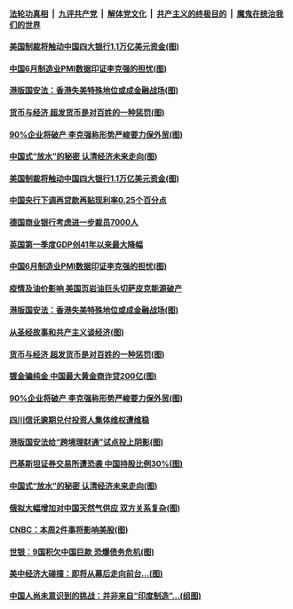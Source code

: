 ####  [法轮功真相](../../../../basic/blob/master/README.md?t=07011002) &nbsp;|&nbsp; [九评共产党](../../../../9ping.md/blob/master/README.md?t=07011002) &nbsp;|&nbsp; [解体党文化](../../../../jtdwh.md/blob/master/README.md?t=07011002)  &nbsp;|&nbsp; [共产主义的终极目的](../../../../gczydzjmd.md/blob/master/README.md?t=07011002) &nbsp;|&nbsp; [魔鬼在统治我们的世界](../../../../mgztzwmdsj.md/blob/master/README.md?t=07011002) 

#### [美国制裁将触动中国四大银行1.1万亿美元资金(图)](../pages/p5/938247.md?t=07011002) 

#### [中国6月制造业PMI数据印证李克强的担忧(图)](../pages/p5/938245.md?t=07011002) 

#### [港版国安法：香港失美特殊地位或成金融战场(图)](../pages/p5/938230.md?t=07011002) 

#### [货币与经济 超发货币是对百姓的一种惩罚(图)](../pages/p5/938130.md?t=07011002) 

#### [90%企业将破产 李克强称形势严峻要力保外贸(图)](../pages/p5/938142.md?t=07011002) 

#### [中国式“放水”的秘密 认清经济未来走向(图)](../pages/p5/938113.md?t=07011002) 

#### [美国制裁将触动中国四大银行1.1万亿美元资金(图)](../pages/p5/938247.md?t=07011002) 

#### [中国央行下调再贷款再贴现利率0.25个百分点](../pages/p5/938264.md?t=07011002) 

#### [德国商业银行考虑进一步裁员7000人](../pages/p5/938262.md?t=07011002) 

#### [英国第一季度GDP创41年以来最大降幅](../pages/p5/938261.md?t=07011002) 

#### [中国6月制造业PMI数据印证李克强的担忧(图)](../pages/p5/938245.md?t=07011002) 

#### [疫情及油价影响 美国页岩油巨头切萨皮克能源破产](../pages/p5/938232.md?t=07011002) 

#### [港版国安法：香港失美特殊地位或成金融战场(图)](../pages/p5/938230.md?t=07011002) 

#### [从圣经故事和共产主义谈经济(图)](../pages/p5/938133.md?t=07011002) 

#### [货币与经济 超发货币是对百姓的一种惩罚(图)](../pages/p5/938130.md?t=07011002) 

#### [镀金骗纯金 中国最大黄金商诈贷200亿(图)](../pages/p5/938160.md?t=07011002) 

#### [90%企业将破产 李克强称形势严峻要力保外贸(图)](../pages/p5/938142.md?t=07011002) 

#### [四川信讬逾期兑付投资人集体维权遭维稳](../pages/p5/938159.md?t=07011002) 

#### [港版国安法给“跨境理财通”试点投上阴影(图)](../pages/p5/938156.md?t=07011002) 

#### [巴基斯坦证券交易所遭恐袭 中国持股比例30%(图)](../pages/p5/938118.md?t=07011002) 

#### [中国式“放水”的秘密 认清经济未来走向(图)](../pages/p5/938113.md?t=07011002) 

#### [俄拟大幅增加对中国天然气供应 双方关系复杂(图)](../pages/p5/938110.md?t=07011002) 

#### [CNBC：本周2件事将影响美股(图)](../pages/p5/938078.md?t=07011002) 

#### [世银︰9国积欠中国巨款 恐爆债务危机(图)](../pages/p5/938074.md?t=07011002) 

#### [美中经济大碰撞：即将从幕后走向前台…(图)](../pages/p5/938024.md?t=07011002) 

#### [中国人尚未意识到的挑战：并非来自“印度制造”…(组图)](../pages/p5/938013.md?t=07011002) 

